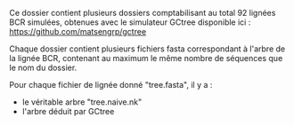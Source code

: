 Ce dossier contient plusieurs dossiers comptabilisant au total 92 lignées BCR simulées,
obtenues avec le simulateur GCtree disponible ici : https://github.com/matsengrp/gctree

Chaque dossier contient plusieurs fichiers fasta correspondant à l'arbre de la lignée BCR,
contenant au maximum le même nombre de séquences que le nom du dossier.

Pour chaque fichier de lignée donné "tree.fasta", il y a :
- le véritable arbre "tree.naive.nk"
- l'arbre déduit par GCtree
